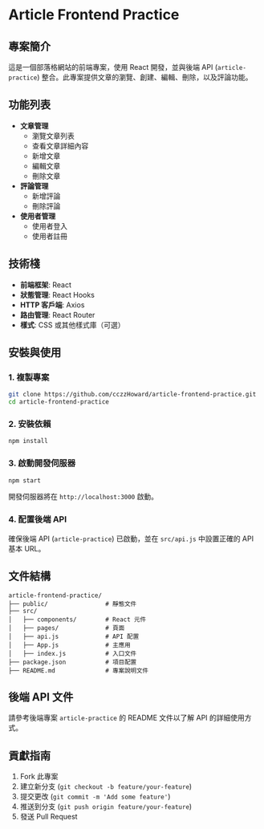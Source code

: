 # Article Frontend Practice

## 專案簡介

這是一個部落格網站的前端專案，使用 React 開發，並與後端 API (`article-practice`) 整合。此專案提供文章的瀏覽、創建、編輯、刪除，以及評論功能。

## 功能列表

- **文章管理**
  - 瀏覽文章列表
  - 查看文章詳細內容
  - 新增文章
  - 編輯文章
  - 刪除文章
- **評論管理**
  - 新增評論
  - 刪除評論
- **使用者管理**
  - 使用者登入
  - 使用者註冊

## 技術棧

- **前端框架**: React
- **狀態管理**: React Hooks
- **HTTP 客戶端**: Axios
- **路由管理**: React Router
- **樣式**: CSS 或其他樣式庫（可選）

## 安裝與使用

### 1. 複製專案

```bash
git clone https://github.com/cczzHoward/article-frontend-practice.git
cd article-frontend-practice
```

### 2. 安裝依賴

```bash
npm install
```

### 3. 啟動開發伺服器

```bash
npm start
```

開發伺服器將在 `http://localhost:3000` 啟動。

### 4. 配置後端 API

確保後端 API (`article-practice`) 已啟動，並在 `src/api.js` 中設置正確的 API 基本 URL。

## 文件結構

```plaintext
article-frontend-practice/
├── public/                # 靜態文件
├── src/
│   ├── components/        # React 元件
│   ├── pages/             # 頁面
│   ├── api.js             # API 配置
│   ├── App.js             # 主應用
│   ├── index.js           # 入口文件
├── package.json           # 項目配置
├── README.md              # 專案說明文件
```

## 後端 API 文件

請參考後端專案 `article-practice` 的 README 文件以了解 API 的詳細使用方式。

## 貢獻指南

1. Fork 此專案
2. 建立新分支 (`git checkout -b feature/your-feature`)
3. 提交更改 (`git commit -m 'Add some feature'`)
4. 推送到分支 (`git push origin feature/your-feature`)
5. 發送 Pull Request
